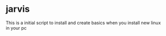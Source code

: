 # jarvis
This is a initial script to install and create basics when you install new linux in your pc
